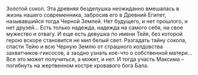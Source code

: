 <!--2016-11-26 21:19:55-->
Золотой сокол. Эта древняя безделушка неожиданно вмешалась в жизнь нашего современника, забросив его в Древний Египет, называвшийся тогда Черной Землей.
Нет будущего, и нет прошлого, и нет друзей… Есть только надежда, надежда на самого себя, на свое мужество и отвагу. И еще есть девушка по имени Тейя, без которой герою вскоре становится не мил белый свет.
Разгадать тайну сокола, спасти Тейю и всю Черную Землю от страшного колдовства захватчиков-гиксосов, а заодно узнать кое-что о собственной матери… Все это может получиться, а может, и нет. И тогда участь Максима – погибнуть на жертвенном костре кровавого бога Бала.